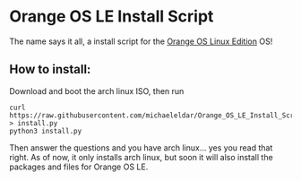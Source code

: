 # Orange OS LE Install Script

The name says it all, a install script for the [Orange OS Linux Edition](https://scratch.mit.edu/discuss/topic/620114/) OS!

## How to install:
Download and boot the arch linux ISO, then run
```
curl https://raw.githubusercontent.com/michaeleldar/Orange_OS_LE_Install_Script/master/script_part_1.py > install.py
python3 install.py
```
Then answer the questions and you have arch linux... yes you read that right. As of now, it only installs arch linux, but soon it will also install the packages and files for Orange OS LE.
